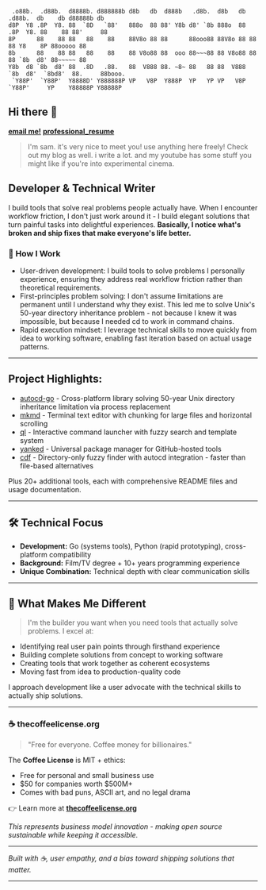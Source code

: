 ```text
 .o88b.  .d88b.  d8888b. d888888b d8b   db  d888b   .d8b.  d8b   db  .d88b.  db    db d88888b db
d8P  Y8 .8P  Y8. 88  `8D   `88'   888o  88 88' Y8b d8' `8b 888o  88 .8P  Y8. 88    88 88'     88
8P      88    88 88   88    88    88V8o 88 88      88ooo88 88V8o 88 88    88 Y8    8P 88ooooo 88
8b      88    88 88   88    88    88 V8o88 88  ooo 88~~~88 88 V8o88 88    88 `8b  d8' 88~~~~~ 88
Y8b  d8 `8b  d8' 88  .8D   .88.   88  V888 88. ~8~ 88   88 88  V888 `8b  d8'  `8bd8'  88.     88booo.
 `Y88P'  `Y88P'  Y8888D' Y888888P VP   V8P  Y888P  YP   YP VP   V8P  `Y88P'     YP    Y88888P Y88888P
 ```

## Hi there 👋

[**email me!**](mailto:wow@sammakes.art)
[**professional_resume**](professional_resume.md)

> I'm sam. it's very nice to meet you! use anything here freely!
> Check out my blog as well. i write a lot.
> and my youtube has some stuff you might like if you're into experimental cinema.

## Developer & Technical Writer
I build tools that solve real problems people actually have. When I encounter workflow friction, I don't just work around it - I build elegant solutions that turn painful tasks into delightful experiences.
**Basically, I notice what's broken and ship fixes that make everyone's life better.**

### 🧠 How I Work

- User-driven development: I build tools to solve problems I personally experience, ensuring they address real workflow friction rather than theoretical requirements.
- First-principles problem solving: I don't assume limitations are permanent until I understand why they exist. This led me to solve Unix's 50-year directory inheritance problem - not because I knew it was impossible, but because I needed cd to work in command chains.
- Rapid execution mindset: I leverage technical skills to move quickly from idea to working software, enabling fast iteration based on actual usage patterns.

---

## Project Highlights:

- [autocd-go](https://github.com/codinganovel/autocd-go) - Cross-platform library solving 50-year Unix directory inheritance limitation via process replacement
- [mkmd](https://github.com/codinganovel/mkmd) - Terminal text editor with chunking for large files and horizontal scrolling
- [ql](https://github.com/codinganovel/ql) - Interactive command launcher with fuzzy search and template system
- [yanked](https://github.com/codinganovel/yanked) - Universal package manager for GitHub-hosted tools
- [cdf](https://github.com/codinganovel/cdf) - Directory-only fuzzy finder with autocd integration - faster than file-based alternatives

Plus 20+ additional tools, each with comprehensive README files and usage documentation.

---

## 🛠 Technical Focus

- **Development:** Go (systems tools), Python (rapid prototyping), cross-platform compatibility
- **Background:** Film/TV degree + 10+ years programming experience
- **Unique Combination:** Technical depth with clear communication skills

---

## 🌟 What Makes Me Different

> I'm the builder you want when you need tools that actually solve problems. I excel at:

- Identifying real user pain points through firsthand experience
- Building complete solutions from concept to working software
- Creating tools that work together as coherent ecosystems
- Moving fast from idea to production-quality code

I approach development like a user advocate with the technical skills to actually ship solutions.

---

### ☕ thecoffeelicense.org

> "Free for everyone. Coffee money for billionaires."

The **Coffee License** is MIT + ethics:
- Free for personal and small business use  
- $50 for companies worth $500M+  
- Comes with bad puns, ASCII art, and no legal drama  

👉 Learn more at [**thecoffeelicense.org**](https://thecoffeelicense.org)

*This represents business model innovation - making open source sustainable while keeping it accessible.*

---

*Built with ☕, user empathy, and a bias toward shipping solutions that matter.*

---

<!--
**codinganovel/codinganovel** is a ✨ _special_ ✨ repository because its `README.md` (this file) appears on your GitHub profile.

Here are some ideas to get you started:

- 🔭 I'm currently working on ...
- 🌱 I'm currently learning ...
- 👯 I'm looking to collaborate on ...
- 🤔 I'm looking for help with ...
- 💬 Ask me about ...
- 📫 How to reach me: ...
- 😄 Pronouns: ...
- ⚡ Fun fact: ...
-->